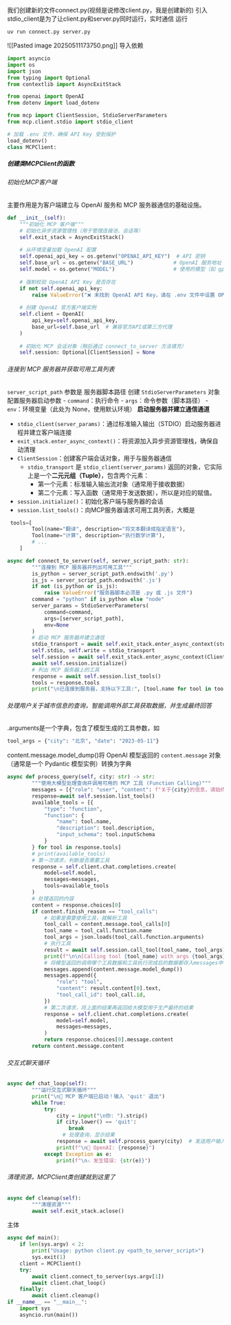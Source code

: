 我们创建新的文件connect.py(视频是说修改client.py，我是创建新的)
引入stdio_client是为了让client.py和server.py同时运行，实时通信
运行
```
uv run connect.py server.py
```
![[Pasted image 20250511173750.png]]
导入依赖
```python
import asyncio
import os
import json
from typing import Optional
from contextlib import AsyncExitStack

from openai import OpenAI  
from dotenv import load_dotenv

from mcp import ClientSession, StdioServerParameters
from mcp.client.stdio import stdio_client

# 加载 .env 文件，确保 API Key 受到保护
load_dotenv()
class MCPClient:
```
##### 创建类MCPClient的函数
###### 初始化MCP客户端
主要作用是为客户端建立与 OpenAI 服务和 MCP 服务器通信的基础设施。
```python
def __init__(self):
    """初始化 MCP 客户端"""
    # 初始化异步资源管理栈（用于管理连接池、会话等）
    self.exit_stack = AsyncExitStack()  
    
    # 从环境变量加载 OpenAI 配置
    self.openai_api_key = os.getenv("OPENAI_API_KEY")  # API 密钥
    self.base_url = os.getenv("BASE_URL")             # OpenAI 服务地址（可能为代理地址）
    self.model = os.getenv("MODEL")                   # 使用的模型（如 gpt-3.5-turbo）
    
    # 强制校验 OpenAI API Key 是否存在
    if not self.openai_api_key:
        raise ValueError("❌ 未找到 OpenAI API Key，请在 .env 文件中设置 OPENAI_API_KEY")
    
    # 创建 OpenAI 官方客户端实例
    self.client = OpenAI(
        api_key=self.openai_api_key, 
        base_url=self.base_url  # 兼容官方API或第三方代理
    )
    
    # 初始化 MCP 会话对象（稍后通过 connect_to_server 方法填充）
    self.session: Optional[ClientSession] = None  
```
###### 连接到 MCP 服务器并获取可用工具列表
`server_script_path` 参数是 服务器脚本路径
创建 `StdioServerParameters` 对象配置服务器启动参数
    - `command`：执行命令
    - `args`：命令参数（脚本路径）
    - `env`：环境变量（此处为 None，使用默认环境）
**启动服务器并建立通信通道**
- `stdio_client(server_params)`：通过标准输入输出（STDIO）启动服务器进程并建立客户端连接
- `exit_stack.enter_async_context()`：将资源加入异步资源管理栈，确保自动清理
- `ClientSession`：创建客户端会话对象，用于与服务器通信
     - `stdio_transport` 是 `stdio_client(server_params)` 返回的对象，它实际上是一个**二元元组（Tuple）**，包含两个元素：
        - 第一个元素：标准输入输出流对象（通常用于接收数据）
        - 第二个元素：写入函数（通常用于发送数据），所以是对应的赋值。
- `session.initialize()`：初始化客户端与服务器的会话
- `session.list_tools()`：向MCP服务器请求可用工具列表，大概是
```python
 tools=[
        Tool(name="翻译", description="将文本翻译成指定语言"),
        Tool(name="计算", description="执行数学计算"),
        # ...
    ]
```

```python
async def connect_to_server(self, server_script_path: str):
        """连接到 MCP 服务器并列出可用工具"""
        is_python = server_script_path.endswith('.py')
        is_js = server_script_path.endswith('.js')
        if not (is_python or is_js):
            raise ValueError("服务器脚本必须是 .py 或 .js 文件")
        command = "python" if is_python else "node"
        server_params = StdioServerParameters(
            command=command,
            args=[server_script_path],
            env=None
        )
        # 启动 MCP 服务器并建立通信
        stdio_transport = await self.exit_stack.enter_async_context(stdio_client(server_params))
        self.stdio, self.write = stdio_transport
        self.session = await self.exit_stack.enter_async_context(ClientSession(self.stdio, self.write))
        await self.session.initialize()
        # 列出 MCP 服务器上的工具
        response = await self.session.list_tools()
        tools = response.tools
        print("\n已连接到服务器，支持以下工具:", [tool.name for tool in tools])
```
###### 处理用户关于城市信息的查询，智能调用外部工具获取数据，并生成最终回答
.arguments是一个字典，包含了模型生成的工具参数，如
```python
tool_args = {"city": "北京", "date": "2023-05-11"}
```
content.message.model_dump()将 OpenAI 模型返回的 `content.message` 对象（通常是一个 Pydantic 模型实例）转换为字典
```python
async def process_query(self, city: str) -> str:
        """使用大模型处理查询并调用可用的 MCP 工具 (Function Calling)"""
        messages = [{"role": "user", "content": f"关于{city}的信息，请始终用中文城市名称"}]
        response=await self.session.list_tools()
        available_tools = [{
            "type": "function",
            "function": {
                "name": tool.name,
                "description": tool.description,
                "input_schema": tool.inputSchema
            }
        } for tool in response.tools]
        # print(available_tools)
        # 第一次请求，判断是否需要工具
        response = self.client.chat.completions.create(
            model=self.model,            
            messages=messages,
            tools=available_tools    
        )
        # 处理返回的内容
        content = response.choices[0]
        if content.finish_reason == "tool_calls":
            # 如果是需要使用工具，就解析工具
            tool_call = content.message.tool_calls[0]
            tool_name = tool_call.function.name
            tool_args = json.loads(tool_call.function.arguments)
            # 执行工具
            result = await self.session.call_tool(tool_name, tool_args)
            print(f"\n\n[Calling tool {tool_name} with args {tool_args}]\n\n")
            # 将模型返回的调用哪个工具数据和工具执行完成后的数据都存入messages中
            messages.append(content.message.model_dump())
            messages.append({
                "role": "tool",
                "content": result.content[0].text,
                "tool_call_id": tool_call.id,
            })
            # 第二次请求，将上面的结果再返回给大模型用于生产最终的结果
            response = self.client.chat.completions.create(
                model=self.model,
                messages=messages,
            )
            return response.choices[0].message.content
        return content.message.content
```

###### 交互式聊天循环
```python
async def chat_loop(self):
        """运行交互式聊天循环"""
        print("\n🤖 MCP 客户端已启动！输入 'quit' 退出")
        while True:
            try:
                city = input("\n你: ").strip()
                if city.lower() == 'quit':
                    break
                  # 处理查询，显示结果
                response = await self.process_query(city)  # 发送用户输入到 OpenAI API
                print(f"\n🤖 OpenAI: {response}")
            except Exception as e:
                print(f"\n⚠️ 发生错误: {str(e)}")
```
###### 清理资源，MCPClient类创建就到这里了
```python
async def cleanup(self):
        """清理资源"""
        await self.exit_stack.aclose()
```
主体
```python
async def main():
    if len(sys.argv) < 2:
        print("Usage: python client.py <path_to_server_script>")
        sys.exit(1)
    client = MCPClient()
    try:
        await client.connect_to_server(sys.argv[1])
        await client.chat_loop()
    finally:
        await client.cleanup()
if __name__ == "__main__":
    import sys
    asyncio.run(main())
```